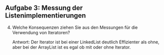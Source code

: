 ## Aufgabe 3: Messung der Listenimplementierungen
4. Welche Konsequenzen ziehen Sie aus den Messungen für die Verwendung von Iteratoren?<p>
Antwort: Der Iterator ist bei einer LinkedList deutlich Effizienter als ohne, aber bei der ArrayList ist es egal ob mit oder ohne Iterator.
